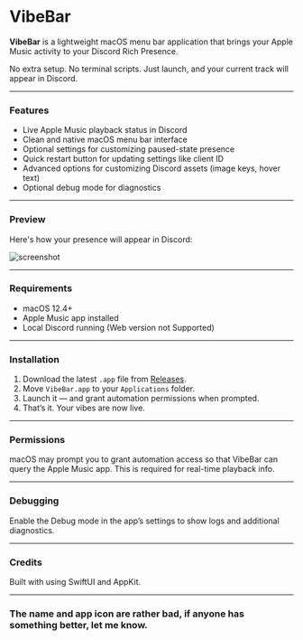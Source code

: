 # VibeBar

**VibeBar** is a lightweight macOS menu bar application that brings your Apple Music activity to your Discord Rich Presence.

No extra setup. No terminal scripts. Just launch, and your current track will appear in Discord.

---

###  Features

-  Live Apple Music playback status in Discord
-  Clean and native macOS menu bar interface
-  Optional settings for customizing paused-state presence
-  Quick restart button for updating settings like client ID
-  Advanced options for customizing Discord assets (image keys, hover text)
-  Optional debug mode for diagnostics

---

###  Preview

Here's how your presence will appear in Discord:

![screenshot](https://github.com/user-attachments/assets/a6b260cb-be8c-4a59-ab63-1d61d0bfcb7a)


---

###  Requirements

- macOS 12.4+
- Apple Music app installed
- Local Discord running (Web version not Supported)

---

###  Installation

1. Download the latest `.app` file from [Releases](https://github.com/user1334/VibeBar/releases).
2. Move `VibeBar.app` to your `Applications` folder.
3. Launch it — and grant automation permissions when prompted.
4. That’s it. Your vibes are now live.

---

###  Permissions

macOS may prompt you to grant automation access so that VibeBar can query the Apple Music app. This is required for real-time playback info.

---

###  Debugging

Enable the Debug mode in the app’s settings to show logs and additional diagnostics.

---

###  Credits

Built with  using SwiftUI and AppKit.

---

### The name and app icon are rather bad, if anyone has something better, let me know.
